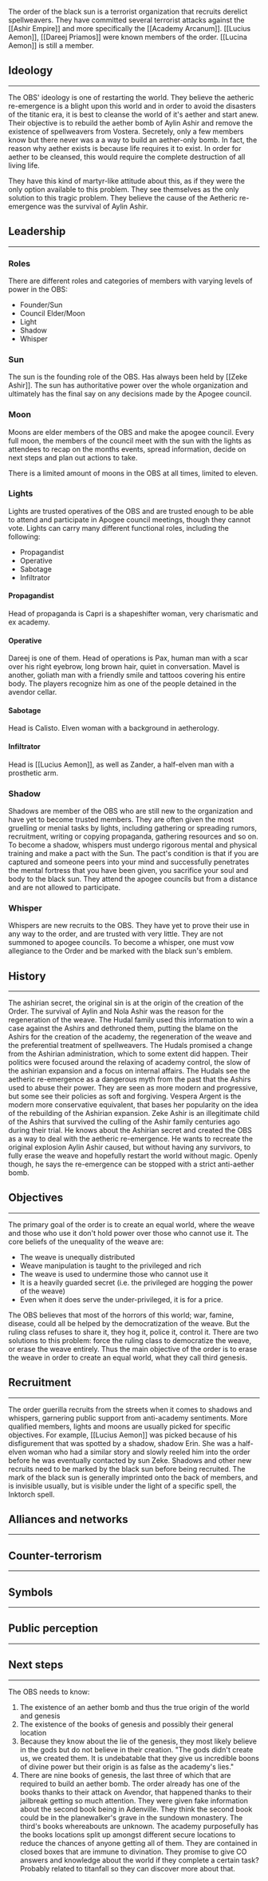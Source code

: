 The order of the black sun is a terrorist organization that recruits derelict spellweavers. They have committed several terrorist attacks against the [[Ashir Empire]] and more specifically the [[Academy Arcanum]]. [[Lucius Aemon]], [[Dareej Priamos]] were known members of the order. [[Lucina Aemon]] is still a member. 

## Ideology

---

The OBS' ideology is one of restarting the world. They believe the aetheric re-emergence is a blight upon this world and in order to avoid the disasters of the titanic era, it is best to cleanse the world of it's aether and start anew. Their objective is to rebuild the aether bomb of Aylin Ashir and remove the existence of spellweavers from Vostera. Secretely, only a few members know but there never was a a way to build an aether-only bomb. In fact, the reason why aether exists is because life requires it to exist. In order for aether to be cleansed, this would require the complete destruction of all living life.

They have this kind of martyr-like attitude about this, as if they were the only option available to this problem. They see themselves as the only solution to this tragic problem. They believe the cause of the Aetheric re-emergence was the survival of Aylin Ashir.

## Leadership

---

### Roles

There are different roles and categories of members with varying levels of power in the OBS:

- Founder/Sun
- Council Elder/Moon
- Light
- Shadow
- Whisper

### Sun

The sun is the founding role of the OBS. Has always been held by [[Zeke Ashir]]. The sun has authoritative power over the whole organization and ultimately has the final say on any decisions made by the Apogee council.
### Moon

Moons are elder members of the OBS and make the apogee council. Every full moon, the members of the council meet with the sun with the lights as attendees to recap on the months events, spread information, decide on next steps and plan out actions to take.

There is a limited amount of moons in the OBS at all times, limited to eleven.

### Lights

Lights are trusted operatives of the OBS and are trusted enough to be able to attend and participate in Apogee council meetings, though they cannot vote. Lights can carry many different functional roles, including the following:

- Propagandist
- Operative
- Sabotage
- Infiltrator

#### Propagandist

Head of propaganda is Capri is a shapeshifter woman, very charismatic and ex academy.

#### Operative

Dareej is one of them. Head of operations is Pax, human man with a scar over his right eyebrow, long brown hair, quiet in conversation. Mavel is another, goliath man with a friendly smile and tattoos covering his entire body. The players recognize him as one of the people detained in the avendor cellar.

#### Sabotage

Head is Calisto. Elven woman with a background in aetherology.

#### Infiltrator

Head is [[Lucius Aemon]], as well as Zander, a half-elven man with a prosthetic arm.

### Shadow

Shadows are member of the OBS who are still new to the organization and have yet to become trusted members. They are often given the most gruelling or menial tasks by lights, including gathering or spreading rumors, recruitment, writing or copying propaganda, gathering resources and so on. To become a shadow, whispers must undergo rigorous mental and physical training and make a pact with the Sun. The pact's condition is that if you are captured and someone peers into your mind and successfully penetrates the mental fortress that you have been given, you sacrifice your soul and body to the black sun. They attend the apogee councils but from a distance and are not allowed to participate.

### Whisper

Whispers are new recruits to the OBS. They have yet to prove their use in any way to the order, and are trusted with very little. They are not summoned to apogee councils. To become a whisper, one must vow allegiance to the Order and be marked with the black sun's emblem.

## History

---

The ashirian secret, the original sin is at the origin of the creation of the Order. The survival of Aylin and Nola Ashir was the reason for the regeneration of the weave. The Hudal family used this information to win a case against the Ashirs and dethroned them, putting the blame on the Ashirs for the creation of the academy, the regeneration of the weave and the preferential treatment of spellweavers. The Hudals promised a change from the Ashirian administration, which to some extent did happen. Their politics were focused around the relaxing of academy control, the slow of the ashirian expansion and a focus on internal affairs. The Hudals see the aetheric re-emergence as a dangerous myth from the past that the Ashirs used to abuse their power. They are seen as more modern and progressive, but some see their policies as soft and forgiving. Vespera Argent is the modern more conservative equivalent, that bases her popularity on the idea of the rebuilding of the Ashirian expansion. Zeke Ashir is an illegitimate child of the Ashirs that survived the culling of the Ashir family centuries ago during their trial. He knows about the Ashirian secret and created the OBS as a way to deal with the aetheric re-emergence. He wants to recreate the original explosion Aylin Ashir caused, but without having any survivors, to fully erase the weave and hopefully restart the world without magic. Openly though, he says the re-emergence can be stopped with a strict anti-aether bomb.

## Objectives

---

The primary goal of the order is to create an equal world, where the weave and those who use it don't hold power over those who cannot use it. The core beliefs of the unequality of the weave are:

- The weave is unequally distributed
- Weave manipulation is taught to the privileged and rich
- The weave is used to undermine those who cannot use it
- It is a heavily guarded secret (i.e. the privileged are hogging the power of the weave)
- Even when it does serve the under-privileged, it is for a price.

The OBS believes that most of the horrors of this world; war, famine, disease, could all be helped by the democratization of the weave. But the ruling class refuses to share it, they hog it, police it, control it. There are two solutions to this problem: force the ruling class to democratize the weave, or erase the weave entirely. Thus the main objective of the order is to erase the weave in order to create an equal world, what they call third genesis.

## Recruitment

---

The order guerilla recruits from the streets when it comes to shadows and whispers, garnering public support from anti-academy sentiments. More qualified members, lights and moons are usually picked for specific objectives. For example, [[Lucius Aemon]] was picked because of his disfigurement that was spotted by a shadow, shadow Erin. She was a half-elven woman who had a similar story and slowly reeled him into the order before he was eventually contacted by sun Zeke. Shadows and other new recruits need to be marked by the black sun before being recruited. The mark of the black sun is generally imprinted onto the back of members, and is invisible usually, but is visible under the light of a specific spell, the Inktorch spell.

## Alliances and networks

---

## Counter-terrorism

---

## Symbols

---

## Public perception

---

## Next steps

---

The OBS needs to know:

1. The existence of an aether bomb and thus the true origin of the world and genesis
2. The existence of the books of genesis and possibly their general location
3. Because they know about the lie of the genesis, they most likely believe in the gods but do not believe in their creation. "The gods didn't create us, we created them. It is undebatable that they give us incredible boons of divine power but their origin is as false as the academy's lies."
4. There are nine books of genesis, the last three of which that are required to build an aether bomb. The order already has one of the books thanks to their attack on Avendor, that happened thanks to their jailbreak getting so much attention. They were given fake information about the second book being in Adenville. They think the second book could be in the planewalker's grave in the sundown monastery. The third's books whereabouts are unknown. The academy purposefully has the books locations split up amongst different secure locations to reduce the chances of anyone getting all of them. They are contained in closed boxes that are immune to divination. They promise to give CO answers and knowledge about the world if they complete a certain task? Probably related to titanfall so they can discover more about that.
